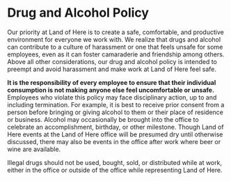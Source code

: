 # Drug and Alcohol Policy

Our priority at Land of Here is to create a safe, comfortable, and productive environment for everyone we work with. We realize that drugs and alcohol can contribute to a culture of harassment or one that feels unsafe for some employees, even as it can foster camaraderie and friendship among others. Above all other considerations, our drug and alcohol policy is intended to preempt and avoid harassment and make work at Land of Here feel safe.  

**It is the responsibility of every employee to ensure that their individual consumption is not making anyone else feel uncomfortable or unsafe.** Employees who violate this policy may face disciplinary action, up to and including termination. For example, it is best to receive prior consent from a person before bringing or giving alcohol to them or their place of residence or business. Alcohol may occasionally be brought into the office to celebrate an accomplishment, birthday, or other milestone. Though Land of Here events at the Land of Here office will be presumed dry until otherwise discussed, there may also be events in the office after work where beer or wine are available. 

Illegal drugs should not be used, bought, sold, or distributed while at work, either in the office or outside of the office while representing Land of Here.
